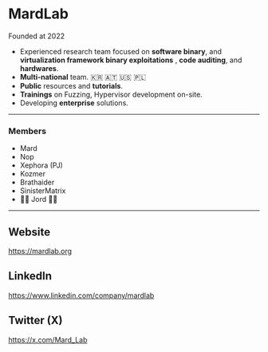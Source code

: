# **MardLab**
Founded at 2022

- Experienced research team focused on **software binary**, and **virtualization framework binary exploitations** , **code auditing**, and **hardwares**. 
- **Multi-national** team. 🇰🇷 🇦🇹 🇺🇸 🇵🇱
- **Public** resources and **tutorials**.
- **Trainings** on Fuzzing, Hypervisor development on-site.
- Developing **enterprise** solutions. 

----- 

### Members

- Mard
- Nop
- Xephora (PJ)
- Kozmer
- Brathaider
- SinisterMatrix
- 🐸🐸 Jord 🐸🐸
   

---------------------------------------------------------------------------------------------------------

## **Website**                       
https://mardlab.org     

## **LinkedIn**                                                            
https://www.linkedin.com/company/mardlab  

## **Twitter (X)**
https://x.com/Mard_Lab
